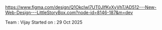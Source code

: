 
https://www.figma.com/design/Q1OkclwI7UT0JIfKvXyVhT/AD512---New-Web-Design---LittleStoryBox.com?node-id=8146-187&m=dev

Team : Vijay
Started on : 29 Oct 2025

